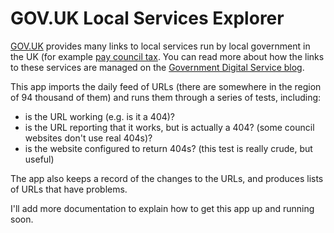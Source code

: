 GOV.UK Local Services Explorer
====================

[GOV.UK](https://www.gov.uk) provides many links to local services run by 
local government in the UK (for example [pay council tax](http://www.gov.uk/pay-council-tax).
You can read more about how the links to these services are managed on the 
[Government Digital Service blog](http://digital.cabinetoffice.gov.uk/2012/02/14/local-services-and-gov-uk/).

This app imports the daily feed of URLs (there are somewhere in the region of 
94 thousand of them) and runs them through a series of tests, including:

* is the URL working (e.g. is it a 404)?
* is the URL reporting that it works, but is actually a 404? (some council websites don't use real 404s)?
* is the website configured to return 404s? (this test is really crude, but useful)


The app also keeps a record of the changes to the URLs, and produces lists of 
URLs that have problems.

I'll add more documentation to explain how to get this app up and running soon.
